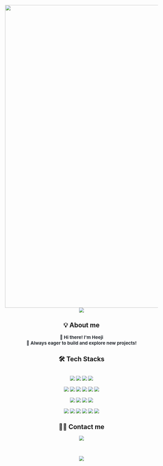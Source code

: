 <div align= "center">
    <img src="https://capsule-render.vercel.app/api?type=waving&color=0:d4e3fe,100:53d5fd&height=250&text=Welcome%20to%20Hee%20JI's%20Github!😉&fontColor=ffffff&fontSize=50" 
    width="1000"  />
</div>

<div align= "center"> <a href="https://hits.seeyoufarm.com"> <img src="https://hits.seeyoufarm.com/api/count/incr/badge.svg?url=https%3A%2F%2Fgithub.com%2Fhzzz15%2F&count_bg=%23000000&title_bg=%23000000&icon=github.svg&icon_color=%23FFFFFF&title=GitHub&edge_flat=false"/></a>
       </div> 
       
<!--내용 부분-->
<div align= "center"> 
    <h2>💡 About me </h2>  
    <div style="font-weight: 700; font-size: 15px; text-align: center; color: #282d33;"> 
	👋 Hi there! I'm Heeji</li><br>🚀 Always eager to build and explore new projects! 
    </div> 
</div>
    <div align= "center">
    <h2> 🛠️ Tech Stacks </h2> <br>
<div align="center">
	<img src="https://img.shields.io/badge/python-%233776AB.svg?&style=for-the-badge&logo=python&logoColor=white" />
	<img src="https://img.shields.io/badge/fastapi-%23009688.svg?&style=for-the-badge&logo=fastapi&logoColor=white" />
	<img src="https://img.shields.io/badge/microsoft%20sql%20server-%23CC2927.svg?&style=for-the-badge&logo=microsoft%20sql%20server&logoColor=white" />
	<img src="https://img.shields.io/badge/supabase-%233ECF8E.svg?&style=for-the-badge&logo=supabase&logoColor=white" />
</div>
<br>
<div align="center">
	<img src="https://img.shields.io/badge/pandas-%23150458.svg?&style=for-the-badge&logo=pandas&logoColor=white" />
 	<img src="https://img.shields.io/badge/numpy-%23013243.svg?&style=for-the-badge&logo=numpy&logoColor=white" />
  	<img src="https://img.shields.io/badge/opencv-%235C3EE8.svg?&style=for-the-badge&logo=opencv&logoColor=white" />
	<img src="https://img.shields.io/badge/tensorflow-%23FF6F00.svg?&style=for-the-badge&logo=tensorflow&logoColor=white" />
 	<img src="https://img.shields.io/badge/keras-%23D00000.svg?&style=for-the-badge&logo=keras&logoColor=white" />
  	<img src="https://img.shields.io/badge/pytorch-%23EE4C2C.svg?&style=for-the-badge&logo=pytorch&logoColor=white" />
</div>
<br>
<div align="center">
	<img src="https://img.shields.io/badge/html5-%23E34F26.svg?&style=for-the-badge&logo=html5&logoColor=white" />
 	<img src="https://img.shields.io/badge/css3-%231572B6.svg?&style=for-the-badge&logo=css3&logoColor=white" />
  	<img src="https://img.shields.io/badge/javascript-%23F7DF1E.svg?&style=for-the-badge&logo=javascript&logoColor=black" />
   	<img src="https://img.shields.io/badge/react-%2361DAFB.svg?&style=for-the-badge&logo=react&logoColor=black" />
</div>
<br>
<div align="center">
	<img src="https://img.shields.io/badge/github-%23181717.svg?&style=for-the-badge&logo=github&logoColor=white" />
	<img src="https://img.shields.io/badge/notion-%23000000.svg?&style=for-the-badge&logo=notion&logoColor=white" />
	<img src="https://img.shields.io/badge/discord-%237289DA.svg?&style=for-the-badge&logo=discord&logoColor=white" />
	<img src="https://img.shields.io/badge/slack-%234A154B.svg?&style=for-the-badge&logo=slack&logoColor=white" />
	<img src="https://img.shields.io/badge/vercel-%23000000.svg?&style=for-the-badge&logo=vercel&logoColor=white" />
	<img src="https://img.shields.io/badge/netlify-%2300C7B7.svg?&style=for-the-badge&logo=netlify&logoColor=white" />
</div>

<div align= "center">
    <h2> 🧑‍💻 Contact me </h2>
    <div align= "center"> <a href=mailto:piglet517hj@gmail.com> <img src="https://img.shields.io/badge/Gmail-EA4335?style=for-the-badge&logo=Gmail&logoColor=white&link=mailto:piglet517hj@gmail.com"> </a>
	</div>  
</div>
<br>
<br>
<br>
<div align= "center">  <img src="https://github-readme-stats.vercel.app/api/top-langs/?username=hzzz15&layout=compact&bg_color=180,000000,&title_color=000000&text_color=000000"
          /> </div> 
    </div>

